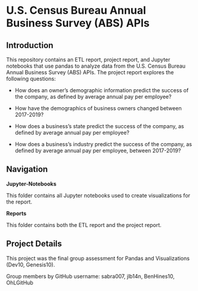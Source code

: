 # U.S. Census Bureau Annual Business Survey (ABS) APIs

## Introduction

This repository contains an ETL report, project report, and Jupyter notebooks that use pandas to analyze data from the U.S. Census Bureau Annual Business Survey (ABS) APIs. The project report explores the following questions:

- How does an owner’s demographic information predict the success of the company, as defined by average annual pay per employee?

- How have the demographics of business owners changed between 2017-2019?

- How does a business’s state predict the success of the company, as defined by average annual pay per employee?

- How does a business’s industry predict the success of the company, as defined by average annual pay per employee, between 2017-2019?

## Navigation

**Jupyter-Notebooks**  

This folder contains all Jupyter notebooks used to create visualizations for the report.

**Reports**  

This folder contains both the ETL report and the project report.

## Project Details

This project was the final group assessment for Pandas and Visualizations (Dev10, Genesis10).  

Group members by GitHub username: sabra007, jlb14n, BenHines10, OhLGitHub